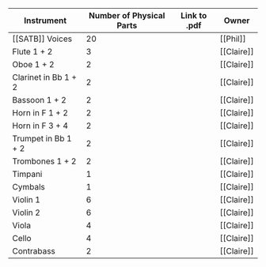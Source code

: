 
| Instrument           | Number of Physical Parts | Link to .pdf | Owner      |
| -------------------- | ------------------------ | ------------ | ---------- |
| [[SATB]] Voices      | 20                       |              | [[Phil]]   |
| Flute 1 + 2          | 3                        |              | [[Claire]] |
| Oboe 1 + 2           | 2                        |              | [[Claire]] |
| Clarinet in Bb 1 + 2 | 2                        |              | [[Claire]] |
| Bassoon 1 + 2        | 2                        |              | [[Claire]] |
| Horn in F 1 + 2      | 2                        |              | [[Claire]] |
| Horn in F 3 + 4      | 2                        |              | [[Claire]] |
| Trumpet in Bb 1 + 2  | 2                        |              | [[Claire]] |
| Trombones 1 + 2      | 2                        |              | [[Claire]] |
| Timpani              | 1                        |              | [[Claire]] |
| Cymbals              | 1                        |              | [[Claire]] |
| Violin 1             | 6                        |              | [[Claire]] |
| Violin 2             | 6                        |              | [[Claire]] |
| Viola                | 4                        |              | [[Claire]] |
| Cello                | 4                        |              | [[Claire]] |
| Contrabass           | 2                        |              | [[Claire]] |
